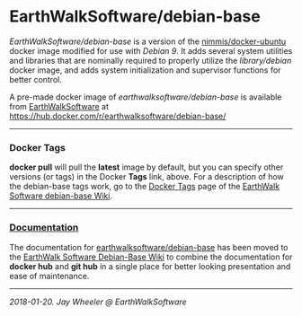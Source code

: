 # EarthWalkSoftware/debian-base

*EarthWalkSoftware/debian-base* is a version of the [nimmis/docker-ubuntu](https://github.com/nimmis/docker-ubuntu) docker image modified for use with *Debian 9*.  It adds several system utilities and libraries that are nominally required to properly utilize the *library/debian* docker image, and adds system initialization and supervisor functions for better control.  

A pre-made docker image of *earthwalksoftware/debian-base* is available from [EarthWalkSoftware](https://hub.docker.com/r/earthwalksoftware/debian-base/) at https://hub.docker.com/r/earthwalksoftware/debian-base/

______
### Docker Tags

**docker pull** will pull the **latest** image by default, but you can specify other versions (or tags) in the Docker **Tags** link, above.  For a description of how the debian-base tags work, go to the [Docker Tags](https://github.com/EarthWalkSoftware/debian-base/wiki/Docker-Tags) page of the [EarthWalk Software debian-base Wiki](https://github.com/EarthWalkSoftware/debian-base/wiki).

______
### [Documentation](https://github.com/EarthWalkSoftware/debian-base/wiki/debian-base)

The documentation for [earthwalksoftware/debian-base](https://hub.docker.com/r/earthwalksoftware/debian-base/) has been moved to the [EarthWalk Software Debian-Base Wiki](https://github.com/EarthWalkSoftware/debian-base/wiki/debian-base) to combine the documentation for **docker hub** and **git hub** in a single place for better looking presentation and ease of maintenance.

______

*2018-01-20. Jay Wheeler @ EarthWalkSoftware*
